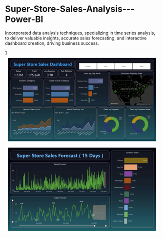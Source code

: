# Super-Store-Sales-Analysis---Power-BI
Incorporated data analysis techniques, specializing in time series analysis, 
to deliver valuable insights, accurate sales forecasting, and interactive dashboard
creation, driving business success.

[1](Super_Store_Sales_Analysis.pdf)
![Dashboard](Super_Store_Sales_Analysis-1.png)
![Dashboard](Super_Store_Sales_Analysis-2.png)
